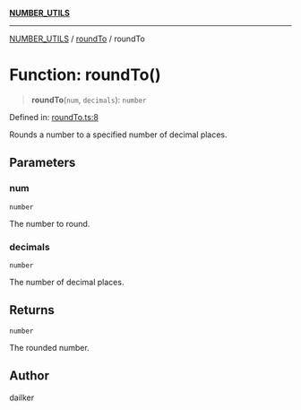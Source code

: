 [**NUMBER_UTILS**](../../README.md)

***

[NUMBER_UTILS](../../README.md) / [roundTo](../README.md) / roundTo

# Function: roundTo()

> **roundTo**(`num`, `decimals`): `number`

Defined in: [roundTo.ts:8](https://github.com/dailker/everyutil/blob/f4f23239544adddf4db86c16dea30bd7bb33b26e/src/number/roundTo.ts#L8)

Rounds a number to a specified number of decimal places.

## Parameters

### num

`number`

The number to round.

### decimals

`number`

The number of decimal places.

## Returns

`number`

The rounded number.

## Author

dailker
